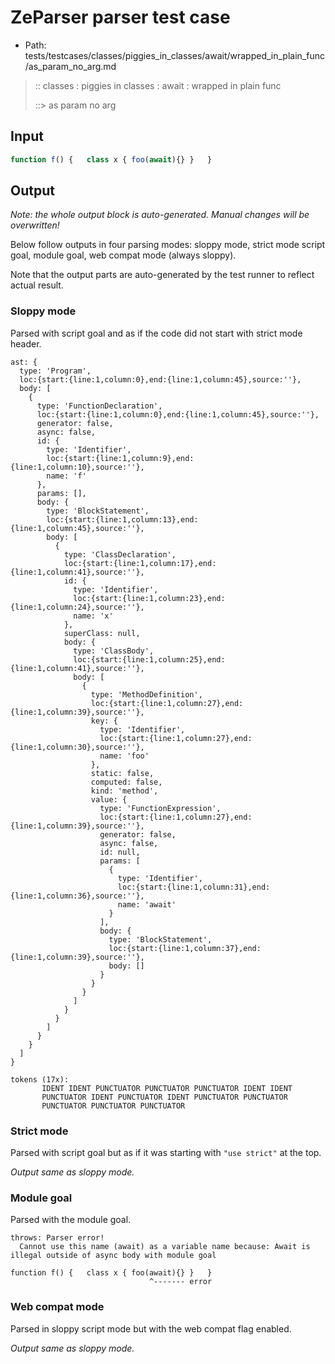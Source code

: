 # ZeParser parser test case

- Path: tests/testcases/classes/piggies_in_classes/await/wrapped_in_plain_func/as_param_no_arg.md

> :: classes : piggies in classes : await : wrapped in plain func
>
> ::> as param no arg

## Input

`````js
function f() {   class x { foo(await){} }   }
`````

## Output

_Note: the whole output block is auto-generated. Manual changes will be overwritten!_

Below follow outputs in four parsing modes: sloppy mode, strict mode script goal, module goal, web compat mode (always sloppy).

Note that the output parts are auto-generated by the test runner to reflect actual result.

### Sloppy mode

Parsed with script goal and as if the code did not start with strict mode header.

`````
ast: {
  type: 'Program',
  loc:{start:{line:1,column:0},end:{line:1,column:45},source:''},
  body: [
    {
      type: 'FunctionDeclaration',
      loc:{start:{line:1,column:0},end:{line:1,column:45},source:''},
      generator: false,
      async: false,
      id: {
        type: 'Identifier',
        loc:{start:{line:1,column:9},end:{line:1,column:10},source:''},
        name: 'f'
      },
      params: [],
      body: {
        type: 'BlockStatement',
        loc:{start:{line:1,column:13},end:{line:1,column:45},source:''},
        body: [
          {
            type: 'ClassDeclaration',
            loc:{start:{line:1,column:17},end:{line:1,column:41},source:''},
            id: {
              type: 'Identifier',
              loc:{start:{line:1,column:23},end:{line:1,column:24},source:''},
              name: 'x'
            },
            superClass: null,
            body: {
              type: 'ClassBody',
              loc:{start:{line:1,column:25},end:{line:1,column:41},source:''},
              body: [
                {
                  type: 'MethodDefinition',
                  loc:{start:{line:1,column:27},end:{line:1,column:39},source:''},
                  key: {
                    type: 'Identifier',
                    loc:{start:{line:1,column:27},end:{line:1,column:30},source:''},
                    name: 'foo'
                  },
                  static: false,
                  computed: false,
                  kind: 'method',
                  value: {
                    type: 'FunctionExpression',
                    loc:{start:{line:1,column:27},end:{line:1,column:39},source:''},
                    generator: false,
                    async: false,
                    id: null,
                    params: [
                      {
                        type: 'Identifier',
                        loc:{start:{line:1,column:31},end:{line:1,column:36},source:''},
                        name: 'await'
                      }
                    ],
                    body: {
                      type: 'BlockStatement',
                      loc:{start:{line:1,column:37},end:{line:1,column:39},source:''},
                      body: []
                    }
                  }
                }
              ]
            }
          }
        ]
      }
    }
  ]
}

tokens (17x):
       IDENT IDENT PUNCTUATOR PUNCTUATOR PUNCTUATOR IDENT IDENT
       PUNCTUATOR IDENT PUNCTUATOR IDENT PUNCTUATOR PUNCTUATOR
       PUNCTUATOR PUNCTUATOR PUNCTUATOR
`````

### Strict mode

Parsed with script goal but as if it was starting with `"use strict"` at the top.

_Output same as sloppy mode._

### Module goal

Parsed with the module goal.

`````
throws: Parser error!
  Cannot use this name (await) as a variable name because: Await is illegal outside of async body with module goal

function f() {   class x { foo(await){} }   }
                               ^------- error
`````


### Web compat mode

Parsed in sloppy script mode but with the web compat flag enabled.

_Output same as sloppy mode._
